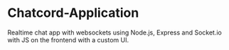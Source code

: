 # Chatcord-Application
Realtime chat app with websockets using Node.js, Express and Socket.io with JS on the frontend with a custom UI.
